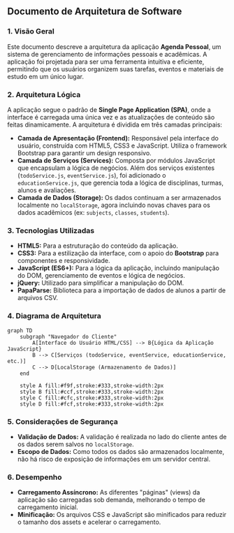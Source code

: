 ## Documento de Arquitetura de Software

### 1. Visão Geral

Este documento descreve a arquitetura da aplicação **Agenda Pessoal**, um sistema de gerenciamento de informações pessoais e acadêmicas. A aplicação foi projetada para ser uma ferramenta intuitiva e eficiente, permitindo que os usuários organizem suas tarefas, eventos e materiais de estudo em um único lugar.

### 2. Arquitetura Lógica

A aplicação segue o padrão de **Single Page Application (SPA)**, onde a interface é carregada uma única vez e as atualizações de conteúdo são feitas dinamicamente. A arquitetura é dividida em três camadas principais:

- **Camada de Apresentação (Frontend):** Responsável pela interface do usuário, construída com HTML5, CSS3 e JavaScript. Utiliza o framework Bootstrap para garantir um design responsivo.
- **Camada de Serviços (Services):** Composta por módulos JavaScript que encapsulam a lógica de negócios. Além dos serviços existentes (`todoService.js`, `eventService.js`), foi adicionado o `educationService.js`, que gerencia toda a lógica de disciplinas, turmas, alunos e avaliações.
- **Camada de Dados (Storage):** Os dados continuam a ser armazenados localmente no `localStorage`, agora incluindo novas chaves para os dados acadêmicos (ex: `subjects`, `classes`, `students`).

### 3. Tecnologias Utilizadas

- **HTML5:** Para a estruturação do conteúdo da aplicação.
- **CSS3:** Para a estilização da interface, com o apoio do **Bootstrap** para componentes e responsividade.
- **JavaScript (ES6+):** Para a lógica da aplicação, incluindo manipulação do DOM, gerenciamento de eventos e lógica de negócios.
- **jQuery:** Utilizado para simplificar a manipulação do DOM.
- **PapaParse:** Biblioteca para a importação de dados de alunos a partir de arquivos CSV.

### 4. Diagrama de Arquitetura

```mermaid
graph TD
    subgraph "Navegador do Cliente"
        A[Interface do Usuário HTML/CSS] --> B{Lógica da Aplicação JavaScript}
        B --> C[Serviços (todoService, eventService, educationService, etc.)]
        C --> D[LocalStorage (Armazenamento de Dados)]
    end

    style A fill:#f9f,stroke:#333,stroke-width:2px
    style B fill:#ccf,stroke:#333,stroke-width:2px
    style C fill:#cfc,stroke:#333,stroke-width:2px
    style D fill:#fcf,stroke:#333,stroke-width:2px
```

### 5. Considerações de Segurança

- **Validação de Dados:** A validação é realizada no lado do cliente antes de os dados serem salvos no `localStorage`.
- **Escopo de Dados:** Como todos os dados são armazenados localmente, não há risco de exposição de informações em um servidor central.

### 6. Desempenho

- **Carregamento Assíncrono:** As diferentes "páginas" (views) da aplicação são carregadas sob demanda, melhorando o tempo de carregamento inicial.
- **Minificação:** Os arquivos CSS e JavaScript são minificados para reduzir o tamanho dos assets e acelerar o carregamento.
